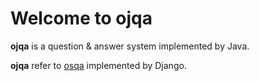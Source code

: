 # Welcome to ojqa #

**ojqa** is a question & answer system implemented by Java.

**ojqa** refer to [osqa](http://meta.osqa.net/) implemented by Django.